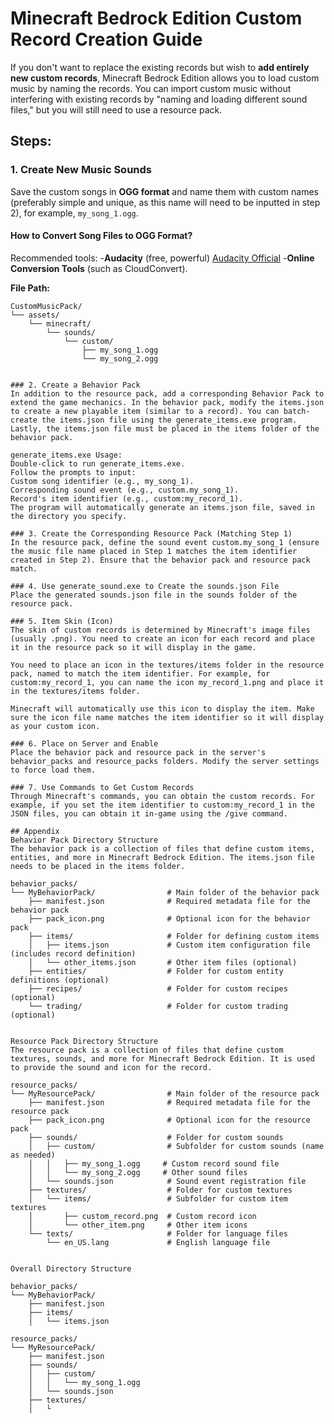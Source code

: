 # Minecraft Bedrock Edition Custom Record Creation Guide

If you don't want to replace the existing records but wish to **add entirely new custom records**, Minecraft Bedrock Edition allows you to load custom music by naming the records. You can import custom music without interfering with existing records by "naming and loading different sound files," but you will still need to use a resource pack.

## Steps:

### 1. Create New Music Sounds
Save the custom songs in **OGG format** and name them with custom names (preferably simple and unique, as this name will need to be inputted in step 2), for example, `my_song_1.ogg`.

#### How to Convert Song Files to OGG Format?
Recommended tools:
 -**Audacity** (free, powerful) [Audacity Official](https://www.audacityteam.org/)
 -**Online Conversion Tools** (such as CloudConvert).

**File Path:**

```plaintext
CustomMusicPack/
└── assets/
    └── minecraft/
        └── sounds/
            └── custom/
                ├── my_song_1.ogg
                └── my_song_2.ogg


### 2. Create a Behavior Pack
In addition to the resource pack, add a corresponding Behavior Pack to extend the game mechanics. In the behavior pack, modify the items.json to create a new playable item (similar to a record). You can batch-create the items.json file using the generate_items.exe program. Lastly, the items.json file must be placed in the items folder of the behavior pack.

generate_items.exe Usage:
Double-click to run generate_items.exe.
Follow the prompts to input:
Custom song identifier (e.g., my_song_1).
Corresponding sound event (e.g., custom.my_song_1).
Record's item identifier (e.g., custom:my_record_1).
The program will automatically generate an items.json file, saved in the directory you specify.

### 3. Create the Corresponding Resource Pack (Matching Step 1)
In the resource pack, define the sound event custom.my_song_1 (ensure the music file name placed in Step 1 matches the item identifier created in Step 2). Ensure that the behavior pack and resource pack match.

### 4. Use generate_sound.exe to Create the sounds.json File
Place the generated sounds.json file in the sounds folder of the resource pack.

### 5. Item Skin (Icon)
The skin of custom records is determined by Minecraft's image files (usually .png). You need to create an icon for each record and place it in the resource pack so it will display in the game.

You need to place an icon in the textures/items folder in the resource pack, named to match the item identifier. For example, for custom:my_record_1, you can name the icon my_record_1.png and place it in the textures/items folder.

Minecraft will automatically use this icon to display the item. Make sure the icon file name matches the item identifier so it will display as your custom icon.

### 6. Place on Server and Enable
Place the behavior pack and resource pack in the server's behavior_packs and resource_packs folders. Modify the server settings to force load them.

### 7. Use Commands to Get Custom Records
Through Minecraft's commands, you can obtain the custom records. For example, if you set the item identifier to custom:my_record_1 in the JSON files, you can obtain it in-game using the /give command.

## Appendix
Behavior Pack Directory Structure
The behavior pack is a collection of files that define custom items, entities, and more in Minecraft Bedrock Edition. The items.json file needs to be placed in the items folder.

behavior_packs/
└── MyBehaviorPack/                # Main folder of the behavior pack
    ├── manifest.json              # Required metadata file for the behavior pack
    ├── pack_icon.png              # Optional icon for the behavior pack
    ├── items/                     # Folder for defining custom items
    │   ├── items.json             # Custom item configuration file (includes record definition)
    │   └── other_items.json       # Other item files (optional)
    ├── entities/                  # Folder for custom entity definitions (optional)
    ├── recipes/                   # Folder for custom recipes (optional)
    └── trading/                   # Folder for custom trading (optional)


Resource Pack Directory Structure
The resource pack is a collection of files that define custom textures, sounds, and more for Minecraft Bedrock Edition. It is used to provide the sound and icon for the record.

resource_packs/
└── MyResourcePack/                # Main folder of the resource pack
    ├── manifest.json              # Required metadata file for the resource pack
    ├── pack_icon.png              # Optional icon for the resource pack
    ├── sounds/                    # Folder for custom sounds
    │   ├── custom/                # Subfolder for custom sounds (name as needed)
    │   │   ├── my_song_1.ogg     # Custom record sound file
    │   │   └── my_song_2.ogg     # Other sound files
    │   └── sounds.json            # Sound event registration file
    ├── textures/                  # Folder for custom textures
    │   └── items/                 # Subfolder for custom item textures
    │       ├── custom_record.png  # Custom record icon
    │       └── other_item.png     # Other item icons
    └── texts/                     # Folder for language files
        └── en_US.lang             # English language file

        
Overall Directory Structure

behavior_packs/
└── MyBehaviorPack/
    ├── manifest.json
    ├── items/
    │   └── items.json

resource_packs/
└── MyResourcePack/
    ├── manifest.json
    ├── sounds/
    │   ├── custom/
    │   │   └── my_song_1.ogg
    │   └── sounds.json
    ├── textures/
    │   └
